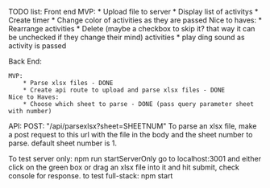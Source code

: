 TODO list:
Front end
    MVP:
        * Upload file to server
        * Display list of activitys
        * Create timer
        * Change color of activities as they are passed
    Nice to haves:
        * Rearrange activities
        * Delete (maybe a checkbox to skip it? that way it can be unchecked if they change their mind) activities
        * play ding sound as activity is passed

Back End:

    MVP: 
        * Parse xlsx files - DONE
        * Create api route to upload and parse xlsx files - DONE
    Nice to Haves:
        * Choose which sheet to parse - DONE (pass query parameter sheet with number)


API: 
    POST: "/api/parsexlsx?sheet=SHEETNUM"
        To parse an xlsx file, make a post request to this url with the file in the body and the sheet number to parse. default sheet number is 1.


To test server only: npm run startServerOnly
    go to localhost:3001 and either click on the green box or drag an xlsx file into it and hit submit, check console for response.
to test full-stack: npm start
